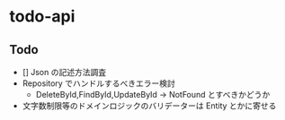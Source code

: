 # todo-api

## Todo

- [] Json の記述方法調査
- Repository でハンドルするべきエラー検討
  - DeleteById,FindById,UpdateById -> NotFound とすべきかどうか
- 文字数制限等のドメインロジックのバリデーターは Entity とかに寄せる

